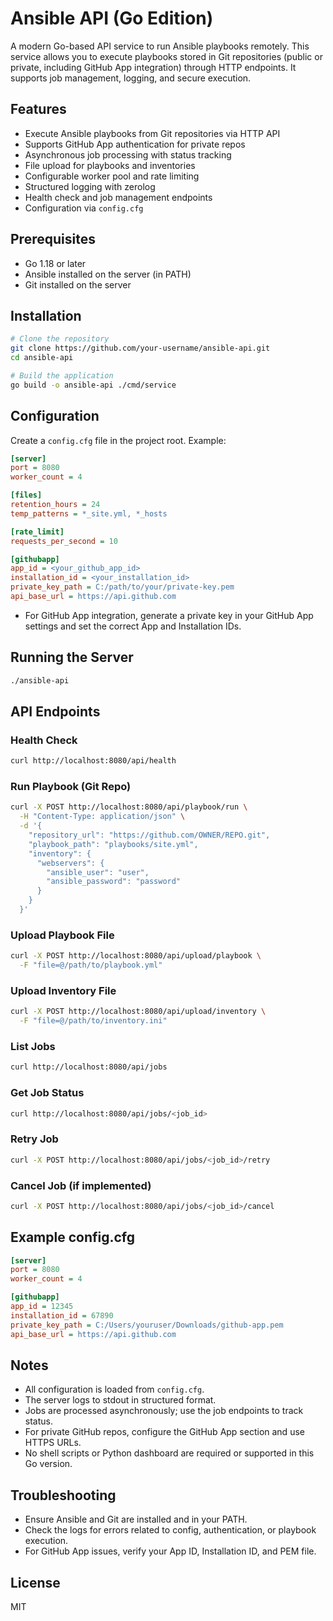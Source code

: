 # Ansible API (Go Edition)

A modern Go-based API service to run Ansible playbooks remotely. This service allows you to execute playbooks stored in Git repositories (public or private, including GitHub App integration) through HTTP endpoints. It supports job management, logging, and secure execution.

## Features

- Execute Ansible playbooks from Git repositories via HTTP API
- Supports GitHub App authentication for private repos
- Asynchronous job processing with status tracking
- File upload for playbooks and inventories
- Configurable worker pool and rate limiting
- Structured logging with zerolog
- Health check and job management endpoints
- Configuration via `config.cfg`

## Prerequisites

- Go 1.18 or later
- Ansible installed on the server (in PATH)
- Git installed on the server

## Installation

```bash
# Clone the repository
git clone https://github.com/your-username/ansible-api.git
cd ansible-api

# Build the application
go build -o ansible-api ./cmd/service
```

## Configuration

Create a `config.cfg` file in the project root. Example:

```ini
[server]
port = 8080
worker_count = 4

[files]
retention_hours = 24
temp_patterns = *_site.yml, *_hosts

[rate_limit]
requests_per_second = 10

[githubapp]
app_id = <your_github_app_id>
installation_id = <your_installation_id>
private_key_path = C:/path/to/your/private-key.pem
api_base_url = https://api.github.com
```

- For GitHub App integration, generate a private key in your GitHub App settings and set the correct App and Installation IDs.

## Running the Server

```bash
./ansible-api
```

## API Endpoints

### Health Check

```bash
curl http://localhost:8080/api/health
```

### Run Playbook (Git Repo)

```bash
curl -X POST http://localhost:8080/api/playbook/run \
  -H "Content-Type: application/json" \
  -d '{
    "repository_url": "https://github.com/OWNER/REPO.git",
    "playbook_path": "playbooks/site.yml",
    "inventory": {
      "webservers": {
        "ansible_user": "user",
        "ansible_password": "password"
      }
    }
  }'
```

### Upload Playbook File

```bash
curl -X POST http://localhost:8080/api/upload/playbook \
  -F "file=@/path/to/playbook.yml"
```

### Upload Inventory File

```bash
curl -X POST http://localhost:8080/api/upload/inventory \
  -F "file=@/path/to/inventory.ini"
```

### List Jobs

```bash
curl http://localhost:8080/api/jobs
```

### Get Job Status

```bash
curl http://localhost:8080/api/jobs/<job_id>
```

### Retry Job

```bash
curl -X POST http://localhost:8080/api/jobs/<job_id>/retry
```

### Cancel Job (if implemented)

```bash
curl -X POST http://localhost:8080/api/jobs/<job_id>/cancel
```

## Example config.cfg

```ini
[server]
port = 8080
worker_count = 4

[githubapp]
app_id = 12345
installation_id = 67890
private_key_path = C:/Users/youruser/Downloads/github-app.pem
api_base_url = https://api.github.com
```

## Notes

- All configuration is loaded from `config.cfg`.
- The server logs to stdout in structured format.
- Jobs are processed asynchronously; use the job endpoints to track status.
- For private GitHub repos, configure the GitHub App section and use HTTPS URLs.
- No shell scripts or Python dashboard are required or supported in this Go version.

## Troubleshooting

- Ensure Ansible and Git are installed and in your PATH.
- Check the logs for errors related to config, authentication, or playbook execution.
- For GitHub App issues, verify your App ID, Installation ID, and PEM file.

## License

MIT
